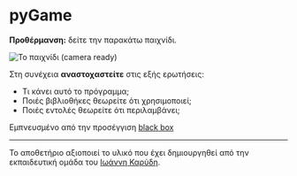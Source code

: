 # pyGame

**Προθέρμανση:** δείτε την παρακάτω παιχνίδι.

![Το παιχνίδι (camera ready)](https://github.com/diogenisAl/pyGame/blob/main/media/space_invaders_gif.gif)

Στη συνέχεια **αναστοχαστείτε** στις εξής ερωτήσεις:

* Τι κάνει αυτό το πρόγραμμα;
* Ποιές βιβλιοθήκες θεωρείτε ότι χρησιμοποιεί;
* Ποιές εντολές θεωρείτε ότι περιλαμβάνει;




Εμπνευσμένο από την προσέγγιση [black box](https://en.wikipedia.org/wiki/Black_box)

---

Το αποθετήριο αξιοποιεί το υλικό που έχει δημιουργηθεί από την εκπαιδευτική ομάδα του [Ιωάννη Καρύδη](https://github.com/ioanniskarydis).
